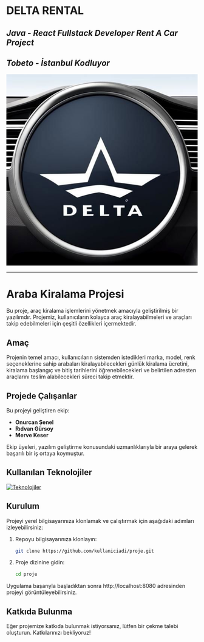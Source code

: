 # DELTA RENTAL
## *Java - React Fullstack Developer Rent A Car Project*
## *Tobeto - İstanbul Kodluyor* 
![Logo](img/09f319f8-abb5-42c8-9a37-fdbbab0f7253.PNG)

***********************************************************

# Araba Kiralama Projesi

Bu proje, araç kiralama işlemlerini yönetmek amacıyla geliştirilmiş bir yazılımdır. Projemiz, kullanıcıların kolayca araç kiralayabilmeleri ve araçları takip edebilmeleri için çeşitli özellikleri içermektedir.

## Amaç

Projenin temel amacı, kullanıcıların sistemden istedikleri marka, model, renk seçeneklerine sahip arabaları 
kiralayabilecekleri
günlük kiralama ücretini, kiralama başlangıç ve bitiş tarihlerini öğrenebilecekleri 
ve belirtilen adresten araçlarını
teslim alabilecekleri süreci takip etmektir.


## Projede Çalışanlar

Bu projeyi geliştiren ekip:

- **Onurcan Şenel**
- **Rıdvan Gürsoy**
- **Merve Keser**

Ekip üyeleri, yazılım geliştirme konusundaki uzmanlıklarıyla bir araya gelerek başarılı bir iş ortaya koymuştur.

## Kullanılan Teknolojiler
[![Teknolojiler](https://skillicons.dev/icons?i=postman,git,java,spring,postgresql)](https://skillicons.dev)

## Kurulum

Projeyi yerel bilgisayarınıza klonlamak ve çalıştırmak için aşağıdaki adımları izleyebilirsiniz:

1. Repoyu bilgisayarınıza klonlayın:

    ```bash
    git clone https://github.com/kullaniciadi/proje.git
    ```

2. Proje dizinine gidin:

    ```bash
    cd proje
    ```

Uygulama başarıyla başladıktan sonra http://localhost:8080 adresinden projeyi görüntüleyebilirsiniz.

## Katkıda Bulunma

Eğer projemize katkıda bulunmak istiyorsanız, lütfen bir çekme talebi oluşturun. Katkılarınızı bekliyoruz!


